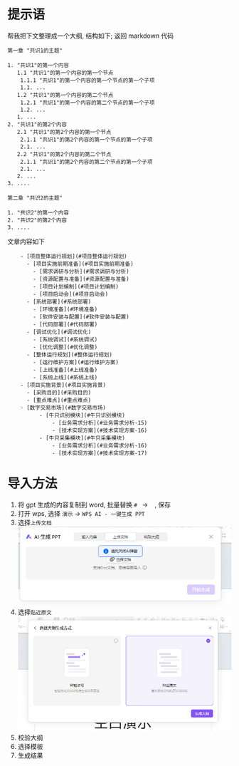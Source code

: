 # 提示语
帮我把下文整理成一个大纲, 结构如下; 返回 markdown 代码

    第一章 "共识1的主题"
    
    1. "共识1"的第一个内容
       1.1 "共识1"的第一个内容的第一个节点
       	1.1.1 "共识1"的第一个内容的第一个节点的第一个子项
       	1.1. ...
       1.2 "共识1"的第一个内容的第二个节点
       	1.2.1 "共识1"的第一个内容的第二个节点的第一个子项
       	1.2. ...
       1. ...
    2. "共识1"的第2个内容
       2.1 "共识1"的第2个内容的第一个节点
       	2.1.1 "共识1"的第2个内容的第一个节点的第一个子项
       	2.1. ...
       2.2 "共识1"的第2个内容的第二个节点
       	2.1.1 "共识1"的第2个内容的第二个节点的第一个子项
       	2.1. ...
       2. ...
    3. ....
    
    第二章 "共识2的主题"
    
    1. "共识2"的第一个内容
    2. "共识2"的第2个内容
    3. ....
    

文章内容如下
```
    - [项目整体运行规划](#项目整体运行规划)
      - [项目实施前期准备](#项目实施前期准备)
        - [需求调研与分析](#需求调研与分析)
        - [资源配置与准备](#资源配置与准备)
        - [项目计划编制](#项目计划编制)
        - [项目启动会](#项目启动会)
      - [系统部署](#系统部署)
        - [环境准备](#环境准备)
        - [软件安装与配置](#软件安装与配置)
        - [代码部署](#代码部署)
      - [调试优化](#调试优化)
        - [系统调试](#系统调试)
        - [优化调整](#优化调整)
      - [整体运行规划](#整体运行规划)
        - [运行维护方案](#运行维护方案)
        - [上线准备](#上线准备)
        - [系统上线](#系统上线)
    - [项目实施背景](#项目实施背景)
      - [采购目的](#采购目的)
      - [重点难点](#重点难点)
    - [数字交易市场](#数字交易市场)
          - [牛只识别模块](#牛只识别模块)
              - [业务需求分析](#业务需求分析-15)
              - [技术实现方案](#技术实现方案-16)
          - [牛只采集模块](#牛只采集模块)
              - [业务需求分析](#业务需求分析-16)
              - [技术实现方案](#技术实现方案-17)
```

# 导入方法
1. 将 gpt 生成的内容复制到 word, 批量替换 `# ` -> ` ` , 保存
2. 打开 wps, 选择 `演示` -> `WPS AI - 一键生成 PPT`
3. 选择`上传文档`
![pic2.png](pic/pic2.png)
4. 选择`贴近原文`
![pic1.png](pic/pic1.png)
5. 校验大纲
6. 选择模板
7. 生成结果
